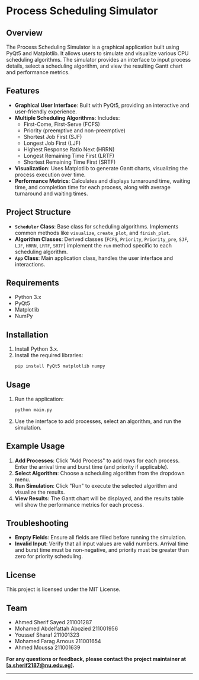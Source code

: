 # Process Scheduling Simulator

## Overview
The Process Scheduling Simulator is a graphical application built using PyQt5 and Matplotlib. It allows users to simulate and visualize various CPU scheduling algorithms. The simulator provides an interface to input process details, select a scheduling algorithm, and view the resulting Gantt chart and performance metrics.

## Features
- **Graphical User Interface**: Built with PyQt5, providing an interactive and user-friendly experience.
- **Multiple Scheduling Algorithms**: Includes:
  - First-Come, First-Serve (FCFS)
  - Priority (preemptive and non-preemptive)
  - Shortest Job First (SJF)
  - Longest Job First (LJF)
  - Highest Response Ratio Next (HRRN)
  - Longest Remaining Time First (LRTF)
  - Shortest Remaining Time First (SRTF)
- **Visualization**: Uses Matplotlib to generate Gantt charts, visualizing the process execution over time.
- **Performance Metrics**: Calculates and displays turnaround time, waiting time, and completion time for each process, along with average turnaround and waiting times.

## Project Structure
- **`Scheduler` Class**: Base class for scheduling algorithms. Implements common methods like `visualize`, `create_plot`, and `finish_plot`.
- **Algorithm Classes**: Derived classes (`FCFS`, `Priority`, `Priority_pre`, `SJF`, `LJF`, `HRRN`, `LRTF`, `SRTF`) implement the `run` method specific to each scheduling algorithm.
- **`App` Class**: Main application class, handles the user interface and interactions.

## Requirements
- Python 3.x
- PyQt5
- Matplotlib
- NumPy

## Installation
1. Install Python 3.x.
2. Install the required libraries:
   ```bash
   pip install PyQt5 matplotlib numpy
   ```

## Usage
1. Run the application:
   ```bash
   python main.py
   ```
2. Use the interface to add processes, select an algorithm, and run the simulation.

## Example Usage
1. **Add Processes**: Click "Add Process" to add rows for each process. Enter the arrival time and burst time (and priority if applicable).
2. **Select Algorithm**: Choose a scheduling algorithm from the dropdown menu.
3. **Run Simulation**: Click "Run" to execute the selected algorithm and visualize the results.
4. **View Results**: The Gantt chart will be displayed, and the results table will show the performance metrics for each process.

## Troubleshooting
- **Empty Fields**: Ensure all fields are filled before running the simulation.
- **Invalid Input**: Verify that all input values are valid numbers. Arrival time and burst time must be non-negative, and priority must be greater than zero for priority scheduling.

## License
This project is licensed under the MIT License.

## Team
- Ahmed Sherif Sayed 211001287
- Mohamed Abdelfattah Abozied 211001956
- Youssef Sharaf 211001323
- Mohamed Farag Arnous 211001654
- Ahmed Moussa 211001639

  
**For any questions or feedback, please contact the project maintainer at [a.sherif2187@nu.edu.eg].**

---
